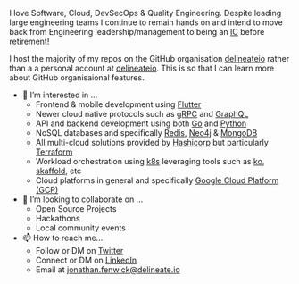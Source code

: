 I love Software, Cloud, DevSecOps & Quality Engineering.  Despite leading large engineering teams I continue to remain hands on and intend to move back from Engineering leadership/management to being an [IC](https://www.betterup.com/blog/individual-contributor) before retirement!

I host the majority of my repos on the GitHub organisation [delineateio](https://github.com/delineateio) rather than a a personal account at [delineateio](https://github.com/jf-delineate).  This is so that I can learn more about GitHub organisaional features. 

- 👀 I’m interested in ...
  - Frontend & mobile development using [Flutter](https://flutter.dev/)
  - Newer cloud native protocols such as [gRPC](https://grpc.io/) and [GraphQL](https://graphql.org/)
  - API and backend development using both [Go](https://go.dev/) and [Python](https://www.python.org/)
  - NoSQL databases and specifically [Redis](https://redis.io/), [Neo4j](https://neo4j.com/) & [MongoDB](https://www.mongodb.com/)
  - All multi-cloud solutions provided by [Hashicorp](https://www.hashicorp.com/) but particularly [Terraform](https://www.terraform.io/)
  - Workload orchestration using [k8s](https://kubernetes.io/) leveraging tools such as [ko](https://github.com/ko-build/ko), [skaffold](
https://github.com/GoogleContainerTools/skaffold), etc
  - Cloud platforms in general and specifically [Google Cloud Platform (GCP)](https://cloud.google.com/)
- 💞️ I’m looking to collaborate on ...
  - Open Source Projects
  - Hackathons 
  - Local community events
- 📫 How to reach me...  
  - Follow or DM on [Twitter](https://twitter.com/delineateio)
  - Connect or DM on [LinkedIn](https://www.linkedin.com/in/jonathan-fenwick)
  - Email at <jonathan.fenwick@delineate.io>
